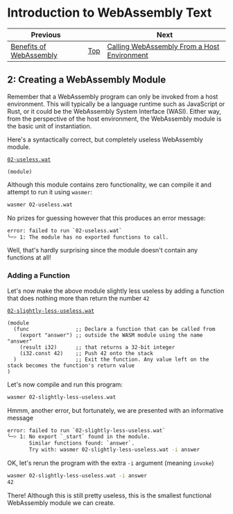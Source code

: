 # Introduction to WebAssembly Text

| Previous | | Next
|---|---|---
| [Benefits of WebAssembly](../01/README.md) | [Top](../README.md) | [Calling WebAssembly From a Host Environment](../03/README.md)


## 2: Creating a WebAssembly Module

Remember that a WebAssembly program can only be invoked from a host environment.  This will typically be a language runtime such as JavaScript or Rust, or it could be the WebAssembly System Interface (WASI).  Either way, from the perspective of the host environment, the WebAssembly module is the basic unit of instantiation.

Here's a syntactically correct, but completely useless WebAssembly module.

[`02-useless.wat`](02-useless.wat)
```wat
(module)
```

Although this module contains zero functionality, we can compile it and attempt to run it using `wasmer`:

```bash
wasmer 02-useless.wat
```

No prizes for guessing however that this produces an error message:

```bash
error: failed to run `02-useless.wat`
╰─> 1: The module has no exported functions to call.
```

Well, that's hardly surprising since the module doesn't contain any functions at all!

### Adding a Function

Let's now make the above module slightly less useless by adding a function that does nothing more than return the number `42`

[`02-slightly-less-useless.wat`](02-slightly-less-useless.wat)
```wat
(module
  (func               ;; Declare a function that can be called from
    (export "answer") ;; outside the WASM module using the name "answer"
    (result i32)      ;; that returns a 32-bit integer
    (i32.const 42)    ;; Push 42 onto the stack
  )                   ;; Exit the function. Any value left on the stack becomes the function's return value
)                     
```

Let's now compile and run this program:

```bash
wasmer 02-slightly-less-useless.wat
```

Hmmm, another error, but fortunately, we are presented with an informative message

```bash
error: failed to run `02-slightly-less-useless.wat`
╰─> 1: No export `_start` found in the module.
       Similar functions found: `answer`.
       Try with: wasmer 02-slightly-less-useless.wat -i answer
```

OK, let's rerun the program with the extra `-i` argument (meaning `invoke`)

```bash
wasmer 02-slightly-less-useless.wat -i answer
42
```

There!  Although this is still pretty useless, this is the smallest functional WebAssembly module we can create.
